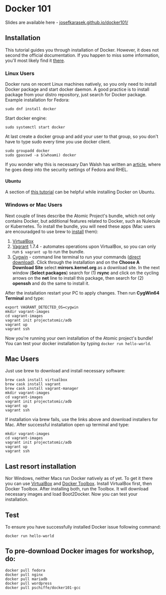 # Docker 101
Slides are available here - [josefkarasek.github.io/docker101/](https://josefkarasek.github.io/docker101/)

## Installation
This tutorial guides you through installation of Docker. However, it does not second the official documentation. If you happen to miss some information, you'll most likely find it [there](http://docs.docker.com/).

### Linux Users
Docker runs on recent Linux machines natively, so you only need to install Docker package and start docker daemon. A good practice is to install package from your distro repository, just search for Docker package.  Example installation for Fedora:
```
sudo dnf install docker
```
Start docker engine:
```
sudo systemctl start docker
```
At last create a docker group and add your user to that group, so you don't have to type sudo every time you use docker client.
```
sudo groupadd docker
sudo gpasswd -a $(whoami) docker
```
If you wonder why this is necessary Dan Walsh has written an [article](http://www.projectatomic.io/blog/2015/08/why-we-dont-let-non-root-users-run-docker-in-centos-fedora-or-rhel/), where he goes deep into the security settings of Fedora and RHEL.

#### Ubuntu
A section of [this tutorial](https://www.digitalocean.com/community/tutorials/how-to-dockerise-and-deploy-multiple-wordpress-applications-on-ubuntu) can be helpful while installing Docker on Ubuntu.

### Windows or Mac Users
Next couple of lines describe the Atomic Project's bundle, which not only contains Docker, but additional features related to Docker, such as Nulecule or Kubernetes. To install the bundle, you will need these apps (Mac users are encouradged to use brew to [install](#mac_users) them):

1. [VirtualBox](https://www.virtualbox.org/wiki/Downloads) 
2. [Vagrant](https://releases.hashicorp.com/vagrant/1.7.4/vagrant_1.7.4.msi) 1.7.4 - automates operations upon VirtualBox, so you can only run `$ vagrant up` to run the bundle.
3. [Cygwin](https://www.cygwin.com/) - command line terminal to run your commands ([direct download](https://www.cygwin.com/setup-x86_64.exe)). Click through the installation and on the **Choose A Download Site** select **mirrors.kernel.org** as a download site. In the next window (**Select packages**) search for (1) **rsync** and click on the cycling arrows on the **net** line to install this package, then search for (2) **openssh** and do the same to install it.

After the installation restart your PC to apply changes. Then run **CygWin64 Terminal** and type:
```
export VAGRANT_DETECTED_OS=cygwin
mkdir vagrant-images
cd vagrant-images
vagrant init projectatomic/adb
vagrant up
vagrant ssh
```
Now you're running your own installation of the Atomic project's bundle! You can test your docker installation by typing `docker run hello-world`.

## <a name="mac_users"></a>Mac Users
Just use brew to download and install necessary software:
```
brew cask install virtualbox
brew cask install vagrant
brew cask install vagrant-manager
mkdir vagrant-images
cd vagrant-images
vagrant init projectatomic/adb
vagrant up
vagrant ssh
```
If installation via brew fails, use the links above and download installers for Mac.
After successful installation open up terminal and type:
```
mkdir vagrant-images
cd vagrant-images
vagrant init projectatomic/adb
vagrant up
vagrant ssh
```

## Last resort installation
Nor Windows, neither Macs run Docker natively as of yet. To get it there you can use [VirtualBox](https://www.virtualbox.org/wiki/Downloads) and [Docker Toolbox](https://www.docker.com/toolbox). Install VirtualBox first, then Docker Toolbox. After installing both, run the Toolbox. It will download necessary images and load Boot2Docker. Now you can test your installation.

## Test
To ensure you have successfully installed Docker issue following command:
```
docker run hello-world
```

## To pre-download Docker images for workshop, do:
```
docker pull fedora
docker pull nginx
docker pull mariadb
docker pull wordpress
docker pull pschiffe/docker101-gcc
```

